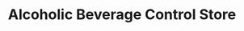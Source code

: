 ---
title: "Alcoholic Beverage Control Store"
url: /marion/alcoholic-beverage-control-store/
shop: Spirituosen
---
